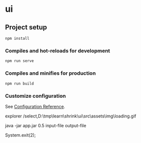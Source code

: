 # ui

## Project setup
```
npm install
```

### Compiles and hot-reloads for development
```
npm run serve
```

### Compiles and minifies for production
```
npm run build
```

### Customize configuration
See [Configuration Reference](https://cli.vuejs.org/config/).

explorer /select,D:\tmp\learn\shrink\ui\src\assets\img\loading.gif

java -jar app.jar 0.5 input-file output-file

System.exit(2);
